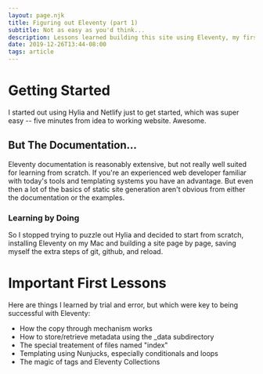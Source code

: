 ```yaml
---
layout: page.njk
title: Figuring out Eleventy (part 1)
subtitle: Not as easy as you'd think...
description: Lessons learned building this site using Eleventy, my first time effort with a static site generator.
date: 2019-12-26T13:44-08:00
tags: article
---
```

<h1>Getting Started</h1>
<p>
	I started out using Hylia and Netlify just to get started, which was super easy -- five minutes from idea to working website.  Awesome.
</p>
<h2>But The Documentation...</h2>
<p>
	Eleventy documentation is reasonably extensive, but not really well suited for learning from scratch.  If you're an experienced web developer familiar with today's tools and templating systems you have an advantage.  But even then a lot of the basics of static site generation aren't obvious from either the documentation or the examples.
</p>
<h3>Learning by Doing</h3>
<p>
	So I stopped trying to puzzle out Hylia and decided to start from scratch, installing Eleventy on my Mac and building a site page by page, saving myself the extra steps of git, github, and reload.
</p>

<h1>Important First Lessons</h1>
<p>
	Here are things I learned by trial and error, but which were key to being successful with Eleventy:
	<ul>
		<li>How the copy through mechanism works</li>
		<li>How to store/retrieve metadata using the _data subdirectory</li>
		<li>The special treatement of files named "index"</li>
		<li>Templating using Nunjucks, especially conditionals and loops</li>
		<li>The magic of tags and Eleventy Collections</li>
	</ul>
</p>